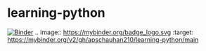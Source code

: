 # learning-python

[![Binder](https://mybinder.org/badge_logo.svg)](https://mybinder.org/v2/gh/apschauhan210/learning-python/main)
.. image:: https://mybinder.org/badge_logo.svg
 :target: https://mybinder.org/v2/gh/apschauhan210/learning-python/main
